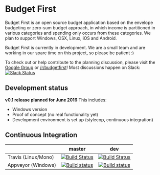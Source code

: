 # Budget First

Budget First is an open source budget application based on the envelope budgeting or zero-sum budget approach, in which income is partitioned in various categories and spending only occurs from these categories. We plan to support Windows, OSX, Linux, iOS and Android.

Budget First is currently in development. 
We are a small team and are working in our spare time on this project, so please be patient :)

To check out or help contribute to the planning discussion, please visit the [Google Group](https://groups.google.com/forum/#!forum/budget-first) or [/r/budgetfirst](https://www.reddit.com/r/budgetfirst/)!
Most discussions happen on Slack: [![Slack Status](https://budgetfirst.herokuapp.com/badge.svg)](https://budgetfirst.herokuapp.com/)

## Development status

**v0.1 release planned for June 2016**
This includes:
* Windows version
* Proof of concept (no real functionality yet)
* Development environment is set up (stylecop, continuous integration)


## Continuous Integration

|           | master | dev |
|-----------|:------:|:------------:|
|  Travis (Linux/Mono)  | [![Build Status](https://travis-ci.org/BudgetFirst/BudgetFirst.svg?branch=master)](https://travis-ci.org/BudgetFirst/BudgetFirst) | [![Build Status](https://travis-ci.org/BudgetFirst/BudgetFirst.svg?branch=dev)](https://travis-ci.org/BudgetFirst/BudgetFirst)|
| Appveyor (Windows) | [![Build status](https://ci.appveyor.com/api/projects/status/noemsf59unqkdat6/branch/master?svg=true)](https://ci.appveyor.com/project/budgetfirst-cla/budgetfirst/branch/master) | [![Build status](https://ci.appveyor.com/api/projects/status/noemsf59unqkdat6/branch/dev?svg=true)](https://ci.appveyor.com/project/budgetfirst-cla/budgetfirst/branch/dev) |





